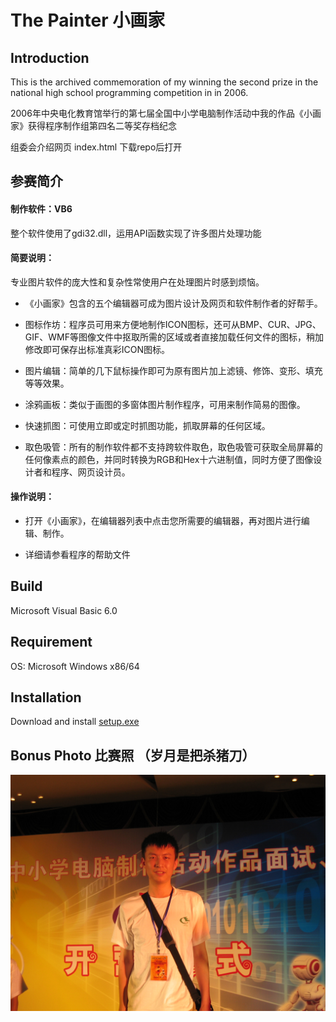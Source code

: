 # The Painter 小画家

## Introduction

This is the archived commemoration of my winning the second prize in the national high school programming competition in  in 2006.

2006年中央电化教育馆举行的第七届全国中小学电脑制作活动中我的作品《小画家》获得程序制作组第四名二等奖存档纪念

组委会介绍网页 index.html 下载repo后打开


## 参赛简介

#### 制作软件：VB6

整个软件使用了gdi32.dll，运用API函数实现了许多图片处理功能

#### 简要说明：

专业图片软件的庞大性和复杂性常使用户在处理图片时感到烦恼。
  
- 《小画家》包含的五个编辑器可成为图片设计及网页和软件制作者的好帮手。
  
- 图标作坊：程序员可用来方便地制作ICON图标，还可从BMP、CUR、JPG、GIF、WMF等图像文件中抠取所需的区域或者直接加载任何文件的图标，稍加修改即可保存出标准真彩ICON图标。
  
- 图片编辑：简单的几下鼠标操作即可为原有图片加上滤镜、修饰、变形、填充等等效果。
  
- 涂鸦画板：类似于画图的多窗体图片制作程序，可用来制作简易的图像。
  
- 快速抓图：可使用立即或定时抓图功能，抓取屏幕的任何区域。
  
- 取色吸管：所有的制作软件都不支持跨软件取色，取色吸管可获取全局屏幕的任何像素点的颜色，并同时转换为RGB和Hex十六进制值，同时方便了图像设计者和程序、网页设计员。

#### 操作说明：

- 打开《小画家》，在编辑器列表中点击您所需要的编辑器，再对图片进行编辑、制作。
  
- 详细请参看程序的帮助文件



## Build
Microsoft Visual Basic 6.0

## Requirement
OS: Microsoft Windows x86/64

## Installation
Download and install [setup.exe](setup.exe)


## Bonus Photo 比赛照 （岁月是把杀猪刀）
![Photo](res/photo.jpg)
